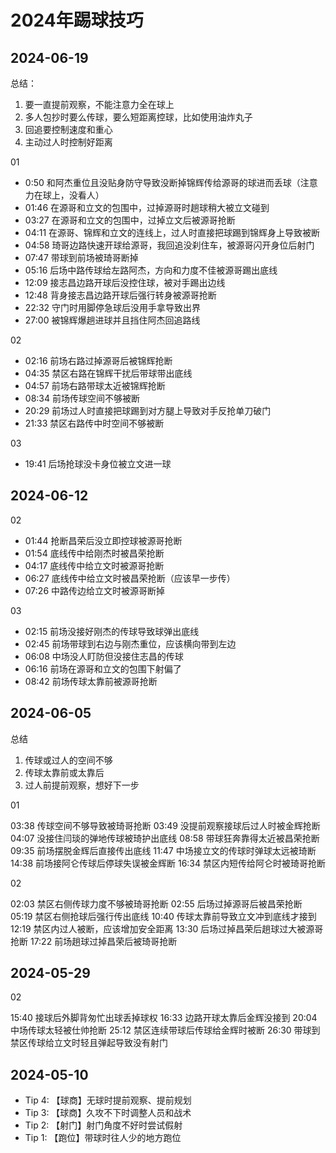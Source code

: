 # 2024年踢球技巧

## 2024-06-19

总结：

1. 要一直提前观察，不能注意力全在球上
2. 多人包抄时要么传球，要么短距离控球，比如使用油炸丸子
3. 回追要控制速度和重心
4. 主动过人时控制好距离

01

- 0:50 和阿杰重位且没贴身防守导致没断掉锦辉传给源哥的球进而丢球（注意力在球上，没看人）
- 01:46 在源哥和立文的包围中，过掉源哥时趟球稍大被立文碰到
- 03:27 在源哥和立文的包围中，过掉立文后被源哥抢断
- 04:11 在源哥、锦辉和立文的连线上，过人时直接把球踢到锦辉身上导致被断
- 04:58 琦哥边路快速开球给源哥，我回追没刹住车，被源哥闪开身位后射门
- 07:47 带球到前场被琦哥断掉
- 05:16 后场中路传球给左路阿杰，方向和力度不佳被源哥踢出底线
- 12:09 接志昌边路开球后没控住球，被对手踢出边线
- 12:48 背身接志昌边路开球后强行转身被源哥抢断
- 22:32 守门时用脚停急球后没用手拿导致出界
- 27:00 被锦辉爆趟进球并且挡住阿杰回追路线

02

- 02:16 前场右路过掉源哥后被锦辉抢断
- 04:35 禁区右路在锦辉干扰后带球带出底线
- 04:57 前场右路带球太近被锦辉抢断
- 08:34 前场传球空间不够被断
- 20:29 前场过人时直接把球踢到对方腿上导致对手反抢单刀破门
- 21:33 禁区右路传中时空间不够被断

03

- 19:41 后场抢球没卡身位被立文进一球

## 2024-06-12

02

- 01:44 抢断昌荣后没立即控球被源哥抢断
- 01:54 底线传中给刚杰时被昌荣抢断
- 04:17 底线传中给立文时被源哥抢断
- 06:27 底线传中给立文时被昌荣抢断（应该早一步传）
- 07:26 中路传边给立文时被源哥断掉

03

- 02:15 前场没接好刚杰的传球导致球弹出底线
- 02:45 前场带球到右边与刚杰重位，应该横向带到左边
- 06:08 中场没人盯防但没接住志昌的传球
- 06:16 前场在源哥和立文的包围下射偏了
- 08:42 前场传球太靠前被源哥抢断

## 2024-06-05

总结

1. 传球或过人的空间不够
2. 传球太靠前或太靠后
3. 过人前提前观察，想好下一步

01

03:38 传球空间不够导致被琦哥抢断
03:49 没提前观察接球后过人时被金辉抢断
04:07 没接住闫琰的弹地传球被琦护出底线
08:58 带球狂奔靠得太近被昌荣抢断
09:35 前场摆脱金辉后直接传出底线
11:47 中场接立文的传球时弹球太远被琦断
14:38 前场接阿仑传球后停球失误被金辉断
16:34 禁区内短传给阿仑时被琦哥抢断

02

02:03 禁区右侧传球力度不够被琦哥抢断
02:55 后场过掉源哥后被昌荣抢断
05:19 禁区右侧抢球后强行传出底线
10:40 传球太靠前导致立文冲到底线才接到
12:19 禁区内过人被断，应该增加安全距离
13:30 后场过掉昌荣后趟球过大被源哥抢断
17:22 前场趟球过掉昌荣后被琦哥抢断

## 2024-05-29

02

15:40 接球后外脚背匆忙出球丢掉球权
16:33 边路开球太靠后金辉没接到
20:04 中场传球太轻被仕帅抢断
25:12 禁区连续带球后传球给金辉时被断
26:30 带球到禁区传球给立文时轻且弹起导致没有射门

## 2024-05-10

- Tip 4: 【球商】无球时提前观察、提前规划
- Tip 3: 【球商】久攻不下时调整人员和战术
- Tip 2: 【射门】射门角度不好时尝试假射
- Tip 1: 【跑位】带球时往人少的地方跑位
